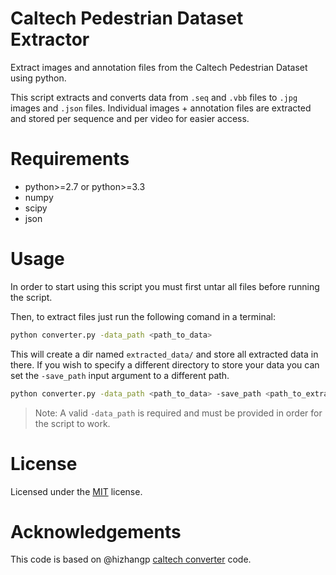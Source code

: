 # Caltech Pedestrian Dataset Extractor

Extract images and annotation files from the Caltech Pedestrian Dataset using python.

This script extracts and converts data from `.seq` and `.vbb` files  to `.jpg` images and `.json` files. Individual images + annotation files are extracted and stored per sequence and per video for easier access.


# Requirements

- python>=2.7 or python>=3.3
- numpy
- scipy
- json


# Usage

In order to start using this script you must first untar all files before running the script.

Then, to extract files just run the following comand in a terminal:

```bash
python converter.py -data_path <path_to_data>
```

This will create a dir named `extracted_data/` and store all extracted data in there. If you wish to specify a different directory to store your data you can set the `-save_path` input argument to a different path.

```bash
python converter.py -data_path <path_to_data> -save_path <path_to_extract>
```

> Note: A valid `-data_path` is required and must be provided in order for the script to work.


# License

Licensed under the [MIT](LICENSE) license.


# Acknowledgements

This code is based on @hizhangp [caltech converter](https://github.com/hizhangp/caltech-pedestrian-converter) code.